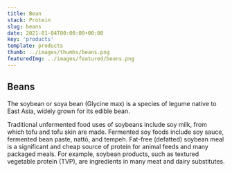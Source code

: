 ```yaml
---
title: Bean
stack: Protein
slug: beans
date: 2021-01-04T00:00:00+00:00
key: 'products'
template: products
thumb: ../images/thumbs/beans.png
featuredImg: ../images/featured/beans.png
---
```

## Beans

The soybean or soya bean (Glycine max) is a species of legume native to East Asia, widely grown for its edible bean.

Traditional unfermented food uses of soybeans include soy milk, from which tofu and tofu skin are made. Fermented soy foods include soy sauce, fermented bean paste, nattō, and tempeh. Fat-free (defatted) soybean meal is a significant and cheap source of protein for animal feeds and many packaged meals. For example, soybean products, such as textured vegetable protein (TVP), are ingredients in many meat and dairy substitutes.